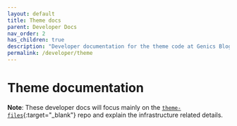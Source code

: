 ```yaml
---
layout: default
title: Theme docs
parent: Developer Docs
nav_order: 2
has_children: true
description: "Developer documentation for the theme code at Genics Blog"
permalink: /developer/theme
---
```


# Theme documentation

**Note**: These developer docs will focus mainly on the [`theme-files`](https://github.com/genicsblog/theme-files){:target="_blank"} repo and explain the infrastructure related details.
